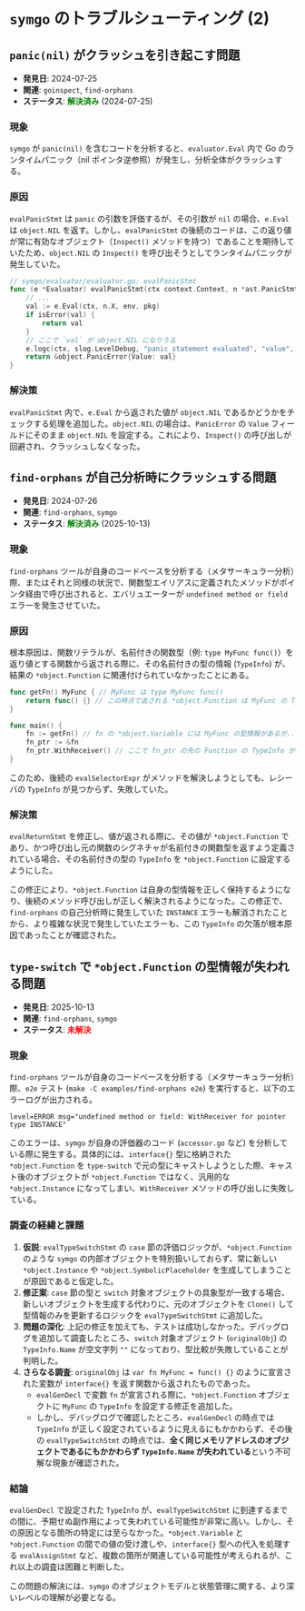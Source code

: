 # `symgo` のトラブルシューティング (2)

## `panic(nil)` がクラッシュを引き起こす問題

-   **発見日**: 2024-07-25
-   **関連**: `goinspect`, `find-orphans`
-   **ステータス**: <span style="color:green; font-weight:bold">解決済み</span> (2024-07-25)

### 現象

`symgo` が `panic(nil)` を含むコードを分析すると、`evaluator.Eval` 内で Go のランタイムパニック（nil ポインタ逆参照）が発生し、分析全体がクラッシュする。

### 原因

`evalPanicStmt` は `panic` の引数を評価するが、その引数が `nil` の場合、`e.Eval` は `object.NIL` を返す。しかし、`evalPanicStmt` の後続のコードは、この返り値が常に有効なオブジェクト（`Inspect()` メソッドを持つ）であることを期待していたため、`object.NIL` の `Inspect()` を呼び出そうとしてランタイムパニックが発生していた。

```go
// symgo/evaluator/evaluator.go: evalPanicStmt
func (e *Evaluator) evalPanicStmt(ctx context.Context, n *ast.PanicStmt, env *object.Environment, pkg *scan.PackageInfo) object.Object {
	// ...
	val := e.Eval(ctx, n.X, env, pkg)
	if isError(val) {
		return val
	}
	// ここで `val` が object.NIL になりうる
	e.logc(ctx, slog.LevelDebug, "panic statement evaluated", "value", val.Inspect()) // val.Inspect() でパニック
	return &object.PanicError{Value: val}
}
```

### 解決策

`evalPanicStmt` 内で、`e.Eval` から返された値が `object.NIL` であるかどうかをチェックする処理を追加した。`object.NIL` の場合は、`PanicError` の `Value` フィールドにそのまま `object.NIL` を設定する。これにより、`Inspect()` の呼び出しが回避され、クラッシュしなくなった。

## `find-orphans` が自己分析時にクラッシュする問題

-   **発見日**: 2024-07-26
-   **関連**: `find-orphans`, `symgo`
-   **ステータス**: <span style="color:green; font-weight:bold">解決済み</span> (2025-10-13)

### 現象

`find-orphans` ツールが自身のコードベースを分析する（メタサーキュラー分析）際、またはそれと同様の状況で、関数型エイリアスに定義されたメソッドがポインタ経由で呼び出されると、エバリュエーターが `undefined method or field` エラーを発生させていた。

### 原因

根本原因は、関数リテラルが、名前付きの関数型（例: `type MyFunc func()`）を返り値とする関数から返される際に、その名前付きの型の情報 (`TypeInfo`) が、結果の `*object.Function` に関連付けられていなかったことにある。

```go
func getFn() MyFunc { // MyFunc は type MyFunc func()
    return func() {} // この時点で返される *object.Function は MyFunc の TypeInfo を持たない
}

func main() {
    fn := getFn() // fn の *object.Variable には MyFunc の型情報があるが...
    fn_ptr := &fn
    fn_ptr.WithReceiver() // ここで fn_ptr の先の Function の TypeInfo が見つからずエラー
}
```

このため、後続の `evalSelectorExpr` がメソッドを解決しようとしても、レシーバの `TypeInfo` が見つからず、失敗していた。

### 解決策

`evalReturnStmt` を修正し、値が返される際に、その値が `*object.Function` であり、かつ呼び出し元の関数のシグネチャが名前付きの関数型を返すよう定義されている場合、その名前付きの型の `TypeInfo` を `*object.Function` に設定するようにした。

この修正により、`*object.Function` は自身の型情報を正しく保持するようになり、後続のメソッド呼び出しが正しく解決されるようになった。この修正で、`find-orphans` の自己分析時に発生していた `INSTANCE` エラーも解消されたことから、より複雑な状況で発生していたエラーも、この `TypeInfo` の欠落が根本原因であったことが確認された。

## `type-switch` で `*object.Function` の型情報が失われる問題

-   **発見日**: 2025-10-13
-   **関連**: `find-orphans`, `symgo`
-   **ステータス**: <span style="color:red; font-weight:bold">未解決</span>

### 現象

`find-orphans` ツールが自身のコードベースを分析する（メタサーキュラー分析）際、`e2e` テスト (`make -C examples/find-orphans e2e`) を実行すると、以下のエラーログが出力される。

```
level=ERROR msg="undefined method or field: WithReceiver for pointer type INSTANCE"
```

このエラーは、`symgo` が自身の評価器のコード (`accessor.go` など) を分析している際に発生する。具体的には、`interface{}` 型に格納された `*object.Function` を `type-switch` で元の型にキャストしようとした際、キャスト後のオブジェクトが `*object.Function` ではなく、汎用的な `*object.Instance` になってしまい、`WithReceiver` メソッドの呼び出しに失敗している。

### 調査の経緯と課題

1.  **仮説**: `evalTypeSwitchStmt` の `case` 節の評価ロジックが、`*object.Function` のような `symgo` の内部オブジェクトを特別扱いしておらず、常に新しい `*object.Instance` や `*object.SymbolicPlaceholder` を生成してしまうことが原因であると仮定した。
2.  **修正案**: `case` 節の型と `switch` 対象オブジェクトの具象型が一致する場合、新しいオブジェクトを生成する代わりに、元のオブジェクトを `Clone()` して型情報のみを更新するロジックを `evalTypeSwitchStmt` に追加した。
3.  **問題の深化**: 上記の修正を加えても、テストは成功しなかった。デバッグログを追加して調査したところ、`switch` 対象オブジェクト (`originalObj`) の `TypeInfo.Name` が空文字列 `""` になっており、型比較が失敗していることが判明した。
4.  **さらなる調査**: `originalObj` は `var fn MyFunc = func() {}` のように宣言された変数が `interface{}` を返す関数から返されたものであった。
    -   `evalGenDecl` で変数 `fn` が宣言される際に、`*object.Function` オブジェクトに `MyFunc` の `TypeInfo` を設定する修正を追加した。
    -   しかし、デバッグログで確認したところ、`evalGenDecl` の時点では `TypeInfo` が正しく設定されているように見えるにもかかわらず、その後の `evalTypeSwitchStmt` の時点では、**全く同じメモリアドレスのオブジェクトであるにもかかわらず `TypeInfo.Name` が失われている**という不可解な現象が確認された。

### 結論

`evalGenDecl` で設定された `TypeInfo` が、`evalTypeSwitchStmt` に到達するまでの間に、予期せぬ副作用によって失われている可能性が非常に高い。しかし、その原因となる箇所の特定には至らなかった。`*object.Variable` と `*object.Function` の間での値の受け渡しや、`interface{}` 型への代入を処理する `evalAssignStmt` など、複数の箇所が関連している可能性が考えられるが、これ以上の調査は困難と判断した。

この問題の解決には、`symgo` のオブジェクトモデルと状態管理に関する、より深いレベルの理解が必要となる。
